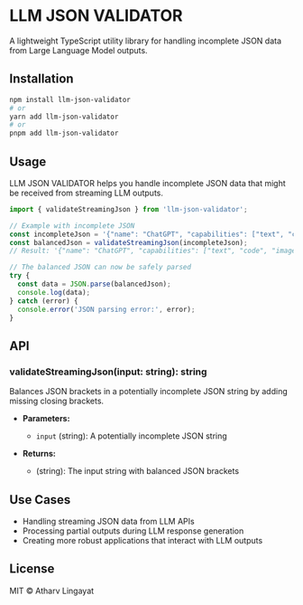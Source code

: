 # LLM JSON VALIDATOR

A lightweight TypeScript utility library for handling incomplete JSON data from Large Language Model outputs.

## Installation

```bash
npm install llm-json-validator
# or
yarn add llm-json-validator
# or
pnpm add llm-json-validator
```

## Usage

LLM JSON VALIDATOR helps you handle incomplete JSON data that might be received from streaming LLM outputs.

```typescript
import { validateStreamingJson } from 'llm-json-validator';

// Example with incomplete JSON
const incompleteJson = '{"name": "ChatGPT", "capabilities": ["text", "code", "images", {"advanced": [';
const balancedJson = validateStreamingJson(incompleteJson);
// Result: '{"name": "ChatGPT", "capabilities": ["text", "code", "images", {"advanced": []}]}'

// The balanced JSON can now be safely parsed
try {
  const data = JSON.parse(balancedJson);
  console.log(data);
} catch (error) {
  console.error('JSON parsing error:', error);
}
```

## API

### validateStreamingJson(input: string): string

Balances JSON brackets in a potentially incomplete JSON string by adding missing closing brackets.

- **Parameters:**
  - `input` (string): A potentially incomplete JSON string
  
- **Returns:**
  - (string): The input string with balanced JSON brackets

## Use Cases

- Handling streaming JSON data from LLM APIs
- Processing partial outputs during LLM response generation
- Creating more robust applications that interact with LLM outputs

## License

MIT © Atharv Lingayat
